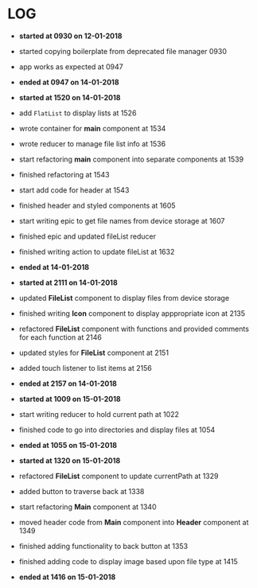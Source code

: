 # LOG

* **started at 0930 on 12-01-2018**
* started copying boilerplate from deprecated file manager 0930
* app works as expected at 0947
* **ended at 0947 on 14-01-2018**

* **started at 1520 on 14-01-2018**
* add `FlatList` to display lists at 1526
* wrote container for **main** component at 1534
* wrote reducer to manage file list info at 1536
* start refactoring **main** component into separate components at 1539
* finished refactoring at 1543
* start add code for header at 1543
* finished header and styled components at 1605
* start writing epic to get file names from device storage at 1607
* finished epic and updated fileList reducer
* finished writing action to update fileList at 1632
* **ended at 14-01-2018**

* **started at 2111 on 14-01-2018**
* updated **FileList** component to display files from device storage
* finished writing **Icon** component to display apppropriate icon at 2135
* refactored **FileList** component with functions and provided comments for each function at 2146
* updated styles for **FileList** component at 2151
* added touch listener to list items at 2156
* **ended at 2157 on 14-01-2018**

* **started at 1009 on 15-01-2018**
* start writing reducer to hold current path at 1022
* finished code to go into directories and display files at 1054
* **ended at 1055 on 15-01-2018**

* **started at 1320 on 15-01-2018**
* refactored **FileList** component to update currentPath at 1329
* added button to traverse back at 1338
* start refactoring **Main** component at 1340
* moved header code from **Main** component into **Header** component at 1349
* finished adding functionality to back button at 1353
* finished adding code to display image based upon file type at 1415
* **ended at 1416 on 15-01-2018**
